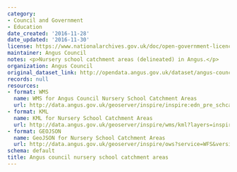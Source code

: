 ```yaml
---
category:
- Council and Government
- Education
date_created: '2016-11-28'
date_updated: '2016-11-30'
license: https://www.nationalarchives.gov.uk/doc/open-government-licence/version/3/
maintainer: Angus Council
notes: <p>Nursery school catchment areas (delineated) in Angus.</p>
organization: Angus Council
original_dataset_link: http://opendata.angus.gov.uk/dataset/angus-council-nursery-school-catchment-areas
records: null
resources:
- format: WMS
  name: WMS for Angus Council Nursery School Catchment Areas
  url: http://data.angus.gov.uk/geoserver/inspire/inspire:edn_pre_schcatchment/wms?service=WMS&request=GetMap
- format: KML
  name: KML for Nursery School Catchment Areas
  url: http://data.angus.gov.uk/geoserver/inspire/wms/kml?layers=inspire:edn_pre_schcatchment&mode=download
- format: GEOJSON
  name: GeoJSON for Nursery School Catchment Areas
  url: http://data.angus.gov.uk/geoserver/inspire/ows?service=WFS&version=1.0.0&request=GetFeature&typeName=inspire:edn_pre_schcatchment&outputFormat=application%2Fjson&srsName=EPSG:3857
schema: default
title: Angus council nursery school catchment areas
---
```

